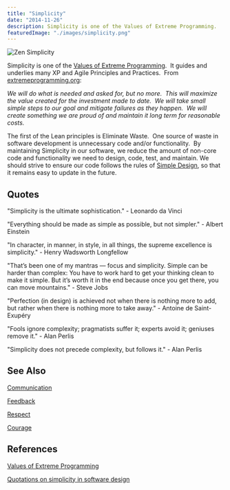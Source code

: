 ```yaml
---
title: "Simplicity"
date: "2014-11-26"
description: Simplicity is one of the Values of Extreme Programming.
featuredImage: "./images/simplicity.png"
---
```


![Zen Simplicity](images/iStock_000014302733Small-300x224.jpg)

Simplicity is one of the [Values of Extreme Programming](http://www.extremeprogramming.org/values.html).  It guides and underlies many XP and Agile Principles and Practices.  From [extremeprogramming.org](http://www.extremeprogramming.org/values.html):

_We will do what is needed and asked for, but no more.  This will maximize the value created for the investment made to date.  We will take small simple steps to our goal and mitigate failures as they happen.  We will create something we are proud of and maintain it long term for reasonable costs._

The first of the Lean principles is Eliminate Waste.  One source of waste in software development is unnecessary code and/or functionality.  By maintaining Simplicity in our software, we reduce the amount of non-core code and functionality we need to design, code, test, and maintain. We should strive to ensure our code follows the rules of [Simple Design](/practices/simple-design), so that it remains easy to update in the future.

## Quotes

"Simplicity is the ultimate sophistication." - Leonardo da Vinci

"Everything should be made as simple as possible, but not simpler." - Albert Einstein

"In character, in manner, in style, in all things, the supreme excellence is simplicity." - Henry Wadsworth Longfellow

"That’s been one of my mantras — focus and simplicity. Simple can be harder than complex: You have to work hard to get your thinking clean to make it simple. But it’s worth it in the end because once you get there, you can move mountains." - Steve Jobs

"Perfection (in design) is achieved not when there is nothing more to add, but rather when there is nothing more to take away." - Antoine de Saint-Exupéry

"Fools ignore complexity; pragmatists suffer it; experts avoid it; geniuses remove it." - Alan Perlis

"Simplicity does not precede complexity, but follows it." - Alan Perlis

## See Also

[Communication](/values/communication)

[Feedback](/values/feedback)

[Respect](/values/respect)

[Courage](/values/courage)

## References

[Values of Extreme Programming](http://www.extremeprogramming.org/values.html)

[Quotations on simplicity in software design](http://www.jbox.dk/quotations.htm)
